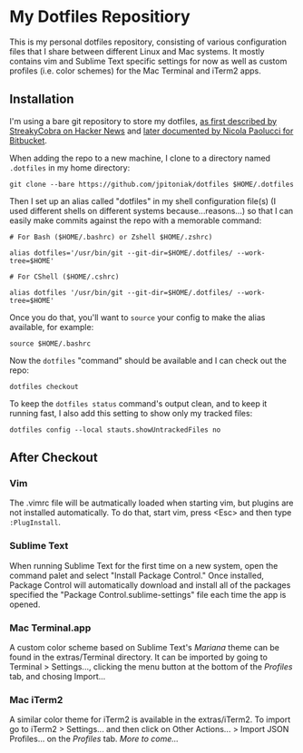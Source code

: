 # My Dotfiles Repositiory

This is my personal dotfiles repository, consisting of various configuration files that I share between different Linux and Mac systems.  It mostly contains vim and Sublime Text specific settings for now as well as custom profiles (i.e. color schemes) for the Mac Terminal and iTerm2 apps.

## Installation

I'm using a bare git repository to store my dotfiles, [as first described by StreakyCobra on Hacker News](https://news.ycombinator.com/item?id=11071754) and [later documented by Nicola Paolucci for Bitbucket](https://www.atlassian.com/git/tutorials/dotfiles).

When adding the repo to a new machine, I clone to a directory named `.dotfiles` in my home directory:

    git clone --bare https://github.com/jpitoniak/dotfiles $HOME/.dotfiles

Then I set up an alias called "dotfiles" in my shell configuration file(s) (I used different shells on different systems because...reasons...) so that I can easily make commits against the repo with a memorable command:

    # For Bash ($HOME/.bashrc) or Zshell $HOME/.zshrc)
    
    alias dotfiles='/usr/bin/git --git-dir=$HOME/.dotfiles/ --work-tree=$HOME'
    
    # For CShell ($HOME/.cshrc)
    
    alias dotfiles '/usr/bin/git --git-dir=$HOME/.dotfiles/ --work-tree=$HOME'

Once you do that, you'll want to `source` your config to make the alias available, for example:

    source $HOME/.bashrc

Now the `dotfiles` "command" should be available and I can check out the repo:

    dotfiles checkout

To keep the `dotfiles status` command's output clean, and to keep it running fast, I also add this setting to show only my tracked files:

    dotfiles config --local stauts.showUntrackedFiles no

## After Checkout

### Vim

The .vimrc file will be autmatically loaded when starting vim, but plugins are not installed automatically. To do that, start vim, press &lt;Esc&gt; and then type `:PlugInstall`.

### Sublime Text

When running Sublime Text for the first time on a new system, open the command palet and select "Install Package Control."  Once installed, Package Control will automatically download and install all of the packages specified the "Package Control.sublime-settings" file each time the app is opened.

### Mac Terminal.app

A custom color scheme based on Sublime Text's *Mariana* theme can be found in the extras/Terminal directory.  It can be imported by going to Terminal > Settings..., clicking the menu button at the bottom of the *Profiles* tab, and chosing Import...

### Mac iTerm2

A similar color theme for iTerm2 is available in the extras/iTerm2.  To import go to iTerm2 > Settings... and then click on Other Actions... > Import JSON Profiles... on the *Profiles* tab.
*More to come...*
